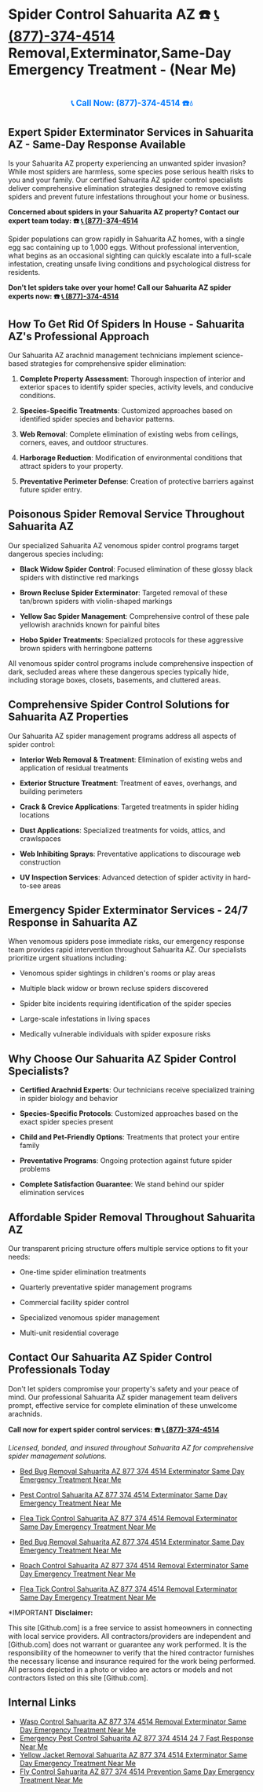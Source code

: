 # Spider Control Sahuarita AZ ☎️ [📞 (877)-374-4514](https://pest-control-4514.netlify.app) Removal,Exterminator,Same-Day Emergency Treatment - (Near Me)
# 

<p align="center" style="font-size: 1.2em; font-weight: bold; margin: 20px 0;">
  <a href="https://pest-control-4514.netlify.app" target="_blank" style="color: #007BFF; text-decoration: none;">📞 Call Now: (877)-374-4514 ☎️💧</a>
</p>

## Expert Spider Exterminator Services in Sahuarita AZ - Same-Day Response Available

Is your Sahuarita AZ property experiencing an unwanted spider invasion? While most spiders are harmless, some species pose serious health risks to you and your family. Our certified Sahuarita AZ spider control specialists deliver comprehensive elimination strategies designed to remove existing spiders and prevent future infestations throughout your home or business.

**Concerned about spiders in your Sahuarita AZ property? Contact our expert team today: ☎️ [📞 (877)-374-4514](https://pest-control-4514.netlify.app)**

Spider populations can grow rapidly in Sahuarita AZ homes, with a single egg sac containing up to 1,000 eggs. Without professional intervention, what begins as an occasional sighting can quickly escalate into a full-scale infestation, creating unsafe living conditions and psychological distress for residents.

**Don't let spiders take over your home! Call our Sahuarita AZ spider experts now: ☎️ [📞 (877)-374-4514](https://pest-control-4514.netlify.app)**

## How To Get Rid Of Spiders In House - Sahuarita AZ's Professional Approach

Our Sahuarita AZ arachnid management technicians implement science-based strategies for comprehensive spider elimination:

1. **Complete Property Assessment**: Thorough inspection of interior and exterior spaces to identify spider species, activity levels, and conducive conditions.

2. **Species-Specific Treatments**: Customized approaches based on identified spider species and behavior patterns.

3. **Web Removal**: Complete elimination of existing webs from ceilings, corners, eaves, and outdoor structures.

4. **Harborage Reduction**: Modification of environmental conditions that attract spiders to your property.

5. **Preventative Perimeter Defense**: Creation of protective barriers against future spider entry.

## Poisonous Spider Removal Service Throughout Sahuarita AZ

Our specialized Sahuarita AZ venomous spider control programs target dangerous species including:

- **Black Widow Spider Control**: Focused elimination of these glossy black spiders with distinctive red markings

- **Brown Recluse Spider Exterminator**: Targeted removal of these tan/brown spiders with violin-shaped markings

- **Yellow Sac Spider Management**: Comprehensive control of these pale yellowish arachnids known for painful bites

- **Hobo Spider Treatments**: Specialized protocols for these aggressive brown spiders with herringbone patterns

All venomous spider control programs include comprehensive inspection of dark, secluded areas where these dangerous species typically hide, including storage boxes, closets, basements, and cluttered areas.

## Comprehensive Spider Control Solutions for Sahuarita AZ Properties

Our Sahuarita AZ spider management programs address all aspects of spider control:

- **Interior Web Removal & Treatment**: Elimination of existing webs and application of residual treatments

- **Exterior Structure Treatment**: Treatment of eaves, overhangs, and building perimeters

- **Crack & Crevice Applications**: Targeted treatments in spider hiding locations

- **Dust Applications**: Specialized treatments for voids, attics, and crawlspaces

- **Web Inhibiting Sprays**: Preventative applications to discourage web construction

- **UV Inspection Services**: Advanced detection of spider activity in hard-to-see areas

## Emergency Spider Exterminator Services - 24/7 Response in Sahuarita AZ

When venomous spiders pose immediate risks, our emergency response team provides rapid intervention throughout Sahuarita AZ. Our specialists prioritize urgent situations including:

- Venomous spider sightings in children's rooms or play areas

- Multiple black widow or brown recluse spiders discovered

- Spider bite incidents requiring identification of the spider species

- Large-scale infestations in living spaces

- Medically vulnerable individuals with spider exposure risks

## Why Choose Our Sahuarita AZ Spider Control Specialists?

- **Certified Arachnid Experts**: Our technicians receive specialized training in spider biology and behavior

- **Species-Specific Protocols**: Customized approaches based on the exact spider species present

- **Child and Pet-Friendly Options**: Treatments that protect your entire family

- **Preventative Programs**: Ongoing protection against future spider problems

- **Complete Satisfaction Guarantee**: We stand behind our spider elimination services

## Affordable Spider Removal Throughout Sahuarita AZ

Our transparent pricing structure offers multiple service options to fit your needs:

- One-time spider elimination treatments

- Quarterly preventative spider management programs

- Commercial facility spider control

- Specialized venomous spider management

- Multi-unit residential coverage

## Contact Our Sahuarita AZ Spider Control Professionals Today

Don't let spiders compromise your property's safety and your peace of mind. Our professional Sahuarita AZ spider management team delivers prompt, effective service for complete elimination of these unwelcome arachnids.

**Call now for expert spider control services: ☎️ [📞 (877)-374-4514](https://pest-control-4514.netlify.app)**

*Licensed, bonded, and insured throughout Sahuarita AZ for comprehensive spider management solutions.*


- [Bed Bug Removal Sahuarita AZ 877 374 4514 Exterminator Same Day Emergency Treatment Near Me](https://github.com/allyoucaneatsushiin/plumbing-texas/blob/main/Bed-Bug-Removal-Sahuarita-AZ-877-374-4514-Exterminator-Same-Day-Emergency-Treatment-Near-Me.md)
- [Pest Control Sahuarita AZ 877 374 4514 Exterminator Same Day Emergency Treatment Near Me](https://github.com/allyoucaneatsushiin/plumbing-texas/blob/main/Pest-Control-Sahuarita-AZ-877-374-4514-Exterminator-Same-Day-Emergency-Treatment-Near-Me.md)
- [Flea Tick Control Sahuarita AZ 877 374 4514 Removal Exterminator Same Day Emergency Treatment Near Me](https://github.com/allyoucaneatsushiin/plumbing-texas/blob/main/Flea-Tick-Control-Sahuarita-AZ-877-374-4514-Removal-Exterminator-Same-Day-Emergency-Treatment-Near-Me.md)


- [Bed Bug Removal Sahuarita AZ 877 374 4514 Exterminator Same Day Emergency Treatment Near Me](https://github.com/allyoucaneatsushiin/plumbing-texas/blob/main/Bed-Bug-Removal-Sahuarita-AZ-877-374-4514-Exterminator-Same-Day-Emergency-Treatment-Near-Me.md)
- [Roach Control Sahuarita AZ 877 374 4514 Removal Exterminator Same Day Emergency Treatment Near Me](https://github.com/allyoucaneatsushiin/plumbing-texas/blob/main/Roach-Control-Sahuarita-AZ-877-374-4514-Removal-Exterminator-Same-Day-Emergency-Treatment-Near-Me.md)
- [Flea Tick Control Sahuarita AZ 877 374 4514 Removal Exterminator Same Day Emergency Treatment Near Me](https://github.com/allyoucaneatsushiin/plumbing-texas/blob/main/Flea-Tick-Control-Sahuarita-AZ-877-374-4514-Removal-Exterminator-Same-Day-Emergency-Treatment-Near-Me.md)


*IMPORTANT **Disclaimer:**  

This site [Github.com] is a free service to assist homeowners in connecting with local service providers. All contractors/providers are independent and [Github.com] does not warrant or guarantee any work performed. It is the responsibility of the homeowner to verify that the hired contractor furnishes the necessary license and insurance required for the work being performed. All persons depicted in a photo or video are actors or models and not contractors listed on this site [Github.com].


## Internal Links
- [Wasp Control Sahuarita AZ 877 374 4514 Removal Exterminator Same Day Emergency Treatment Near Me](https://github.com/allyoucaneatsushiin/plumbing-texas/blob/main/Wasp-Control-Sahuarita-AZ-877-374-4514-Removal-Exterminator-Same-Day-Emergency-Treatment-Near-Me.md)
- [Emergency Pest Control Sahuarita AZ 877 374 4514 24 7 Fast Response Near Me](https://github.com/allyoucaneatsushiin/plumbing-texas/blob/main/Emergency-Pest-Control-Sahuarita-AZ-877-374-4514-24-7-Fast-Response-Near-Me.md)
- [Yellow Jacket Removal Sahuarita AZ 877 374 4514 Exterminator Same Day Emergency Treatment Near Me](https://github.com/allyoucaneatsushiin/plumbing-texas/blob/main/Yellow-Jacket-Removal-Sahuarita-AZ-877-374-4514-Exterminator-Same-Day-Emergency-Treatment-Near-Me.md)
- [Fly Control Sahuarita AZ 877 374 4514 Prevention Same Day Emergency Treatment Near Me](https://github.com/allyoucaneatsushiin/plumbing-texas/blob/main/Fly-Control-Sahuarita-AZ-877-374-4514-Prevention-Same-Day-Emergency-Treatment-Near-Me.md)
